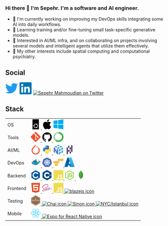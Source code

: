 ### Hi there 👋 I'm Sepehr. I'm a software and AI engineer. 

- 🔭 I'm currently working on improving my DevOps skills integrating some AI into daily workflows.
- 🌱 Learning training and/or fine-tuning small task-specific generative models.
- 👯 Interested in AI/ML infra, and on collaborating on projects involving several models and intelligent agents that utilize them effectively.
- 💬 My other interests include spatial computing and computational psychiatry.

## Social

[<img src='https://raw.githubusercontent.com/devicons/devicon/master/icons/twitter/twitter-original.svg' alt='Sepehr Mahmoudian on Twitter' height='40'>](https://twitter.com/SepehrMN)
[<img src='https://raw.githubusercontent.com/devicons/devicon/master/icons/linkedin/linkedin-original.svg' alt='Sepehr Mahmoudian on LinkedIn' height='40'>](https://www.linkedin.com/in/sepehr-mahmoudian-99367516/)
[<img src='https://raw.githubusercontent.com/devicons/devicon/master/icons/substack.svg' alt='Sepehr Mahmoudian on Twitter' height='40'>](https://substack.com/@thetorus)

## Stack

<table>
<tbody>
<tr>
    <td>OS</td>
    <td>
        <a href="https://Ubuntu.org/" title="Linux / Ubuntu">
            <img src='https://raw.githubusercontent.com/devicons/devicon/master/icons/ubuntu/ubuntu-plain.svg' alt='Linux Ubuntu' height='32'>
        </a>
        <img src='https://raw.githubusercontent.com/devicons/devicon/master/icons/apple/apple-original.svg' alt='MacOS' height='32'>
        <a href="https://github.com/zsh-users/zsh" title="zsh with oh-my-zsh">
            <img src='https://raw.githubusercontent.com/devicons/devicon/master/icons/windows8/windows8-original.svg' alt='Windows' height='32'>
        </a>
    </td>
</tr>
<tr>
    <td>Tools</td>
    <td>
        <a href="https://git-scm.org" title="git">
            <img src='https://raw.githubusercontent.com/devicons/devicon/master/icons/git/git-original.svg' alt='git icon' height='32'>
        </a>
        <a href="https://github.com" title="GitHub">
            <img src='https://raw.githubusercontent.com/devicons/devicon/master/icons/github/github-original.svg' alt='GitHub icon' height='32'>
        </a>
        <a href="https://www.anaconda.org" title="Anaconda">
            <img src='https://raw.githubusercontent.com/devicons/devicon/master/icons/anaconda/anaconda-original.svg' alt='Anaconda Icon' height='32'>
        </a>
    </td>
</tr>

<tr>
    <td>AI/ML</td>
    <td>
        <a href="https://www.pytorch.org" title="PyTorch">
            <img src='https://raw.githubusercontent.com/devicons/devicon/master/icons/pytorch/pytorch-original.svg' alt='PyTorch Icon' height='32'>
        </a>
        <a href="https://python.org" title="Python">
            <img src='https://raw.githubusercontent.com/devicons/devicon/master/icons/python/python-original.svg' alt='Python icon' height='32'>
        </a>
        <a href="https://numpy.org" title="Numpy">
            <img src='https://raw.githubusercontent.com/devicons/devicon/master/icons/numpy/numpy-original.svg' alt='Numpy icon' height='32'>
        </a>
        <a href="https://pandas.pydata.org" title="Pandas">
            <img src='https://raw.githubusercontent.com/devicons/devicon/master/icons/pandas/pandas-original.svg' alt='Pandas Icon' height='32'>
        </a>
    </td>
</tr>


<tr>
    <td>DevOps</td>
    <td>
        <a href="https://Docker.com" title="Docker">
            <img src='https://raw.githubusercontent.com/devicons/devicon/master/icons/docker/docker-original.svg' alt='Dockerr icon' height='32'>
        </a>
        <a href="https://kubernetes.io" title="Kubernetes">
            <img src='https://raw.githubusercontent.com/devicons/devicon/master/icons/kubernetes/kubernetes-plain.svg' alt='Kubernetes icon' height='32'>
        </a>
        <a href="https://aws.amazon.com/" title="AWS">
            <img src='https://raw.githubusercontent.com/devicons/devicon/master/icons/amazonwebservices/amazonwebservices-original.svg' alt='AWS Icon' height='32'>
        </a>
        <a href="https://azure.microsoft.com/" title="Azure">
            <img src='https://raw.githubusercontent.com/devicons/devicon/master/icons/azure/azure-original.svg' alt='Azure icon' height='32'>
        </a>
    </td>
</tr>

<tr>
    <td>Backend</td>
    <td>
        <a href="https://www.w3schools.com/c/index.php" title="C">
            <img src='https://raw.githubusercontent.com/devicons/devicon/master/icons/c/c-plain.svg' alt='C icon' height='32'>
        </a> 
        <a href="https://cplusplus.com" title="C++">
            <img src='https://raw.githubusercontent.com/devicons/devicon/master/icons/cplusplus/cplusplus-plain.svg' alt='C++ icon' height='32'>
        </a>  
        <a href="https://developer.mozilla.org/en-US/docs/Web/JavaScript" title="JavaScript">
            <img src='https://raw.githubusercontent.com/devicons/devicon/master/icons/javascript/javascript-plain.svg' alt='javascript icon' height='32'>
        </a>        
        <a href="https://nodejs.org/" title="NodeJs">
            <img src='https://raw.githubusercontent.com/devicons/devicon/master/icons/nodejs/nodejs-original.svg' alt='NodeJs icon' height='32'>
        </a>        
        <a href="https://mongodb.com/" title="MongoDB">
            <img src='https://raw.githubusercontent.com/devicons/devicon/master/icons/mongodb/mongodb-original.svg' alt='MongoDB icon' height='32'>
        </a>
    </td>
</tr>
<tr>
    <td>Frontend</td>
    <td>
        <a href="https://developer.mozilla.org/en-US/docs/Glossary/HTML5" title="HTML 5">
            <img src='https://raw.githubusercontent.com/devicons/devicon/master/icons/html5/html5-plain.svg' alt='HTML Icon' height='32'>
        </a>
        <a href="https://sass-lang.com/" title="SASS/SCSS">
            <img src='https://raw.githubusercontent.com/devicons/devicon/master/icons/sass/sass-original.svg' alt='SASS Icon' height='32'>
        </a>
        <a href="https://developer.mozilla.org/en-US/docs/Web/JavaScript" title="JavaScript">
            <img src='https://raw.githubusercontent.com/devicons/devicon/master/icons/javascript/javascript-plain.svg' alt='javascript' height='32'>
        </a>
        <a href="https://blazejs.org" title="Blaze JS">
            <img src='https://cdn.rawgit.com/meteor/blaze/master/images/logo.svg' alt='blazejs icon' height='32'>
        </a>
    </td>
</tr>
<tr>
    <td>Testing</td>
    <td>
        <a href="https://mochajs.org/" title="Mocha">
            <img src='https://raw.githubusercontent.com/devicons/devicon/master/icons/mocha/mocha-plain.svg' alt='Mocha icon' height='32'>
        </a>
        <a href="https://www.chaijs.com" title="Chai">
            <img src='http://chaijs.com/img/chai-logo.png' alt='Chai icon' height='32'>
        </a>
        <a href="https://www.sinonjs.org" title="Sinon">
            <img src='https://sinonjs.org/assets/images/logo.png' alt='Sinon icon' height='32'>
        </a>
        <a href="https://istanbul.js.org/" title="NYC/Istanbul">
            <img src='https://avatars.githubusercontent.com/u/13523395?s=200&v=4' alt='NYC/Istanbul icon' height='32'>
        </a>
    </td>
</tr>
<tr>
    <td>Mobile</td>
    <td>
        <a href="https://reactnative.dev/" title="React Native">
            <img src='https://raw.githubusercontent.com/devicons/devicon/master/icons/react/react-original.svg' alt='React Native icon' height='32'>
        </a>
        <a href="https://expo.dev/" title="Expo for React Native">
            <img src='https://github.com/expo/expo/raw/main/.github/resources/banner.png' alt='Expo for React Native icon' height='32'>
        </a>
    </td>
</tr>
</tbody>
</table>


<!--
**sepehrmn/sepehrmn** is a ✨ _special_ ✨ repository because its `README.md` (this file) appears on your GitHub profile.

Here are some ideas to get you started:

- 🔭 I’m currently working on ...
- 🌱 I’m currently learning ...
- 👯 I’m looking to collaborate on ...
- 🤔 I’m looking for help with ...
- 💬 Ask me about ...
- 📫 How to reach me: ...
- 😄 Pronouns: ...
- ⚡ Fun fact: ...
-->

<!--
**sepehrmn/sepehrmn** is a ✨ _special_ ✨ repository because its `README.md` (this file) appears on your GitHub profile.

Here are some ideas to get you started:

- 🔭 I’m currently working on ...
- 🌱 I’m currently learning ...
- 👯 I’m looking to collaborate on ...
- 🤔 I’m looking for help with ...
- 💬 Ask me about ...
- 📫 How to reach me: ...
- 😄 Pronouns: ...
- ⚡ Fun fact: ...
-->

